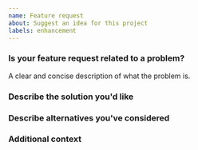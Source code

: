 ```yaml
---
name: Feature request
about: Suggest an idea for this project
labels: enhancement
---
```


### Is your feature request related to a problem?
A clear and concise description of what the problem is.

### Describe the solution you'd like

### Describe alternatives you've considered

### Additional context

